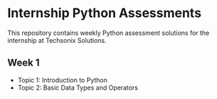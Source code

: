 # Internship Python Assessments

This repository contains weekly Python assessment solutions for the internship at Techsonix Solutions.

## Week 1
- Topic 1: Introduction to Python
- Topic 2: Basic Data Types and Operators



